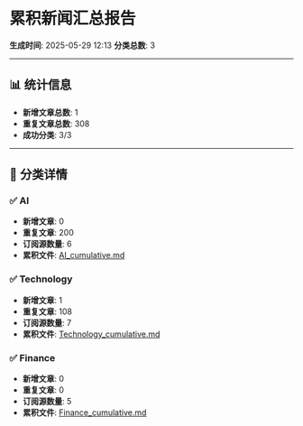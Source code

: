 # 累积新闻汇总报告

**生成时间**: 2025-05-29 12:13
**分类总数**: 3

---

## 📊 统计信息

- **新增文章总数**: 1
- **重复文章总数**: 308
- **成功分类**: 3/3

---

## 📂 分类详情

### ✅ AI
- **新增文章**: 0
- **重复文章**: 200
- **订阅源数量**: 6
- **累积文件**: [AI_cumulative.md](./AI_cumulative.md)

### ✅ Technology
- **新增文章**: 1
- **重复文章**: 108
- **订阅源数量**: 7
- **累积文件**: [Technology_cumulative.md](./Technology_cumulative.md)

### ✅ Finance
- **新增文章**: 0
- **重复文章**: 0
- **订阅源数量**: 5
- **累积文件**: [Finance_cumulative.md](./Finance_cumulative.md)
